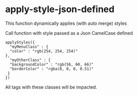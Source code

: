 # apply-style-json-defined

This function dynamically applies (with auto merge) styles

Call function with style passed as a Json CamelCase defined


```
applyStyles({
  "myMenuClass" : {
  "color" : "rgb(254, 254, 254)"
},
  "myOtherClass" : {
  "backgroundColor" : "rgb(56, 60, 66)"
  "borderColor" : "rgba(0, 0, 0, 0.51)"
 }
})
```
All tags with these classes will be impacted.
